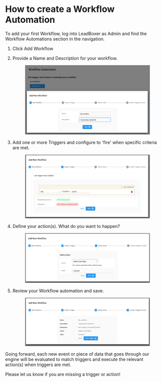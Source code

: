 # How to create a Workflow Automation

To add your first Workflow, log into LeadBoxer as Admin and find the Workflow Automations section in the navigation.

1. Click Add Workflow
2.  Provide a Name and Description for your workflow.

    <figure><img src="../.gitbook/assets/LeadBoxer_Workflow_automation_step_1.png" alt=""><figcaption></figcaption></figure>
3.  Add one or more Triggers and configure to 'fire' when specific criteria are met.

    <figure><img src="../.gitbook/assets/Workflow_Automation_step_2.png" alt=""><figcaption></figcaption></figure>
4.  Define your action(s). What do you want to happen?

    <figure><img src="../.gitbook/assets/LeadBoxer_App (1).png" alt=""><figcaption></figcaption></figure>
5.  Review your Workflow automation and save.

    <figure><img src="../.gitbook/assets/LeadBoxer_App (4).png" alt=""><figcaption></figcaption></figure>

Going forward, each new event or piece of data that goes through our engine will be evaluated to  match triggers and execute the relevant action(s) when triggers are met.

Please let us know if you are missing a trigger or action!



